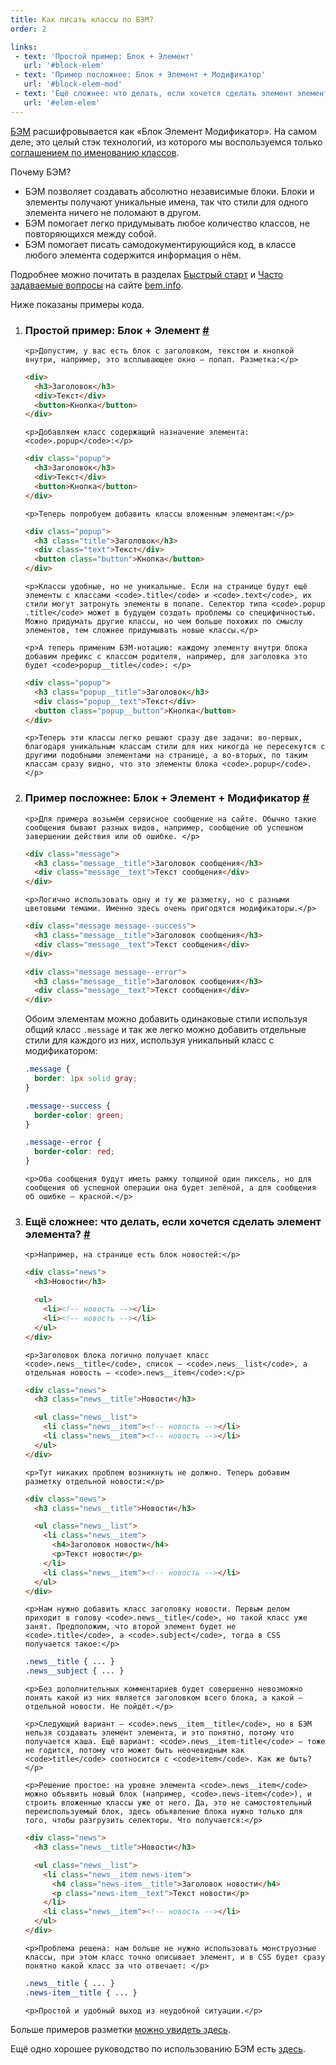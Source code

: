 ```yaml
---
title: Как писать классы по БЭМ?
order: 2

links:
 - text: 'Простой пример: Блок + Элемент'
   url: '#block-elem'
 - text: 'Пример посложнее: Блок + Элемент + Модификатор'
   url: '#block-elem-mod'
 - text: 'Ещё сложнее: что делать, если хочется сделать элемент элемента?'
   url: '#elem-elem'
---
```


<div class="intro">
<p><a href="https://ru.bem.info/">БЭМ</a> расшифровывается как «Блок Элемент Модификатор». На самом деле, это целый стэк технологий, из которого мы воспользуемся только <a href="https://ru.bem.info/methodology/naming-convention/">соглашением по именованию классов</a>.</p>

<p>Почему БЭМ?</p>

<ul>
  <li>БЭМ позволяет создавать абсолютно независимые блоки. Блоки и элементы получают уникальные имена, так что стили для одного элемента ничего не поломают в другом.</li>
  <li>БЭМ помогает легко придумывать любое количество классов, не повторяющихся между собой.</li>
  <li>БЭМ помогает писать самодокументирующийся код, в классе любого элемента содержится информация о нём.</li>
</ul>

<p>Подробнее можно почитать в разделах <a href="https://ru.bem.info/methodology/quick-start/">Быстрый старт</a> и
<a href="https://ru.bem.info/methodology/faq/">Часто задаваемые вопросы</a> на сайте <a href="https://ru.bem.info/">bem.info</a>.</p>

<p>Ниже показаны примеры кода.</p>
</div>

<ol>
  <li>
    <h3 id="block-elem">Простой пример: Блок + Элемент <a class="post__anchor" href="#block-elem">#</a></h3>

    <p>Допустим, у вас есть блок с заголовком, текстом и кнопкой внутри, например, это всплывающее окно — попап. Разметка:</p>

```html
<div>
  <h3>Заголовок</h3>
  <div>Текст</div>
  <button>Кнопка</button>
</div>
```

    <p>Добавляем класс содержащий назначение элемента: <code>.popup</code>:</p>

```html
<div class="popup">
  <h3>Заголовок</h3>
  <div>Текст</div>
  <button>Кнопка</button>
</div>
```

    <p>Теперь попробуем добавить классы вложенным элементам:</p>

```html
<div class="popup">
  <h3 class="title">Заголовок</h3>
  <div class="text">Текст</div>
  <button class="button">Кнопка</button>
</div>
```

    <p>Классы удобные, но не уникальные. Если на странице будут ещё элементы с классами <code>.title</code> и <code>.text</code>, их стили могут затронуть элементы в попапе. Селектор типа <code>.popup .title</code> может в будущем создать проблемы со специфичностью. Можно придумать другие классы, но чем больше похожих по смыслу элементов, тем сложнее придумывать новые классы.</p>

    <p>А теперь применим БЭМ-нотацию: каждому элементу внутри блока добавим префикс с классом родителя, например, для заголовка это будет <code>popup__title</code>: </p>

```html
<div class="popup">
  <h3 class="popup__title">Заголовок</h3>
  <div class="popup__text">Текст</div>
  <button class="popup__button">Кнопка</button>
</div>
```

    <p>Теперь эти классы легко решают сразу две задачи: во-первых, благодаря уникальным классам стили для них никогда не пересекутся с другими подобными элементами на странице, а во-вторых, по таким классам сразу видно, что это элементы блока <code>.popup</code>.</p>
  </li>

  <li>
    <h3 id="block-elem-mod">Пример посложнее: Блок + Элемент + Модификатор <a class="post__anchor" href="#block-elem-mod">#</a></h3>

    <p>Для примера возьмём сервисное сообщение на сайте. Обычно такие сообщения бывают разных видов, например, сообщение об успешном завершении действия или об ошибке. </p>

```html
<div class="message">
  <h3 class="message__title">Заголовок сообщения</h3>
  <div class="message__text">Текст сообщения</div>
</div>
```

    <p>Логично использовать одну и ту же разметку, но с разными цветовыми темами. Именно здесь очень пригодятся модификаторы.</p>

```html
<div class="message message--success">
  <h3 class="message__title">Заголовок сообщения</h3>
  <div class="message__text">Текст сообщения</div>
</div>

<div class="message message--error">
  <h3 class="message__title">Заголовок сообщения</h3>
  <div class="message__text">Текст сообщения</div>
</div>
```

  <p>Обоим элементам можно добавить одинаковые стили используя общий класс <code>.message</code> и так же легко можно добавить отдельные стили для каждого из них, используя уникальный класс с модификатором:</p>

```css
.message {
  border: 1px solid gray;
}

.message--success {
  border-color: green;
}

.message--error {
  border-color: red;
}
```

    <p>Оба сообщения будут иметь рамку толщиной один пиксель, но для сообщения об успешной операции она будет зелёной, а для сообщения об ошибке — красной.</p>
  </li>

  <li>
    <h3 id="elem-elem">Ещё сложнее: что делать, если хочется сделать элемент элемента? <a class="post__anchor" href="#elem-elem">#</a></h3>

    <p>Например, на странице есть блок новостей:</p>

```html
<div class="news">
  <h3>Новости</h3>

  <ul>
    <li><!-- новость --></li>
    <li><!-- новость --></li>
  </ul>
</div>
```

    <p>Заголовок блока логично получает класс <code>.news__title</code>, список — <code>.news__list</code>, а отдельная новость — <code>.news__item</code>:</p>

```html
<div class="news">
  <h3 class="news__title">Новости</h3>

  <ul class="news__list">
    <li class="news__item"><!-- новость --></li>
    <li class="news__item"><!-- новость --></li>
  </ul>
</div>
```

    <p>Тут никаких проблем возникнуть не должно. Теперь добавим разметку отдельной новости:</p>

```html
<div class="news">
  <h3 class="news__title">Новости</h3>

  <ul class="news__list">
    <li class="news__item">
      <h4>Заголовок новости</h4>
      <p>Текст новости</p>
    </li>
    <li class="news__item"><!-- новость --></li>
  </ul>
</div>
```

    <p>Нам нужно добавить класс заголовку новости. Первым делом приходит в голову <code>.news__title</code>, но такой класс уже занят. Предположим, что второй элемент будет не <code>.title</code>, а <code>.subject</code>, тогда в CSS получается такое:</p>

```css
.news__title { ... }
.news__subject { ... }
```

    <p>Без дополнительных комментариев будет совершенно невозможно понять какой из них является заголовком всего блока, а какой — отдельной новости. Не пойдёт.</p>

    <p>Следующий вариант — <code>.news__item__title</code>, но в БЭМ нельзя создавать элемент элемента, и это понятно, потому что получается каша. Ещё вариант: <code>.news__item-title</code> — тоже не годится, потому что может быть неочевидным как <code>title</code> соотносится с <code>item</code>. Как же быть?</p>

    <p>Решение простое: на уровне элемента <code>.news__item</code> можно объявить новый блок (например, <code>.news-item</code>), и строить вложенные классы уже от него. Да, это не самостоятельный переиспользуемый блок, здесь объявление блока нужно только для того, чтобы разгрузить селекторы. Что получается:</p>

```html
<div class="news">
  <h3 class="news__title">Новости</h3>

  <ul class="news__list">
    <li class="news__item news-item">
      <h4 class="news-item__title">Заголовок новости</h4>
      <p class="news-item__text">Текст новости</p>
    </li>
    <li class="news__item"><!-- новость --></li>
  </ul>
</div>
```

    <p>Проблема решена: нам больше не нужно использовать монструозные классы, при этом класс точно описывает элемент, и в CSS будет сразу понятно какой класс за что отвечает: </p>

```css
.news__title { ... }
.news-item__title { ... }
```

    <p>Простой и удобный выход из неудобной ситуации.</p>

  </li>
</ol>

<p>Больше примеров разметки <a href="../examples/">можно увидеть здесь</a>.</p>

<p>Ещё одно хорошее руководство по использованию БЭМ есть <a href="http://nicothin.github.io/idiomatic-pre-CSS/">здесь</a>.</p>
